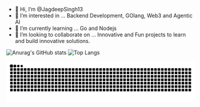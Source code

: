 - 👋 Hi, I’m @JagdeepSingh13
- 👀 I’m interested in ... Backend Development, GOlang, Web3 and Agentic AI
- 🌱 I’m currently learning ... Go and Nodejs
- 💞️ I’m looking to collaborate on ... Innovative and Fun projects to learn and build innovative solutions.

![Anurag's GitHub stats](https://github-readme-stats.vercel.app/api?username=JagdeepSingh13&show_icons=true&show=prs_merged_percentage&theme=radical)
![Top Langs](https://github-readme-stats.vercel.app/api/top-langs/?username=JagdeepSingh13&hide=css,html&langs_count=4&layout=donut&theme=radical)

![Snake animation](https://github.com/JagdeepSingh13/JagdeepSingh13/blob/output/github-contribution-grid-snake.svg)
